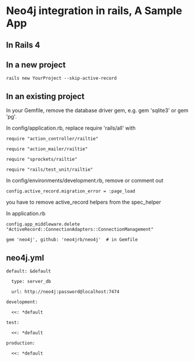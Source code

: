 # Neo4j integration in rails, A Sample App

## In Rails 4
## In a new project

`rails new YourProject --skip-active-record`

## In an existing project
In your Gemfile, remove the database driver gem, e.g. gem 'sqlite3' or gem 'pg'.

In config/application.rb, replace require 'rails/all' with

``` 
require "action_controller/railtie"

require "action_mailer/railtie"

require "sprockets/railtie"

require "rails/test_unit/railtie"
```

In config/environments/development.rb, remove or comment out 

`config.active_record.migration_error = :page_load`


you have to remove active_record helpers from the spec_helper

In application.rb

`config.app_middleware.delete "ActiveRecord::ConnectionAdapters::ConnectionManagement"`


`gem 'neo4j', github: 'neo4jrb/neo4j'  # in Gemfile`


## neo4j.yml

``` 
default: &default

  type: server_db

  url: http://neo4j:password@localhost:7474

development:

  <<: *default

test:

  <<: *default

production:

  <<: *default
```